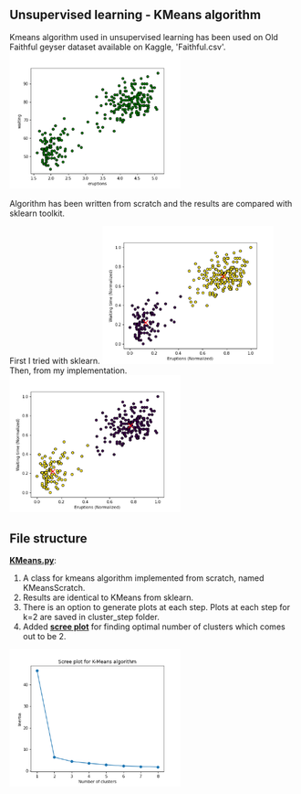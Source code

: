 ## Unsupervised learning - KMeans algorithm

Kmeans algorithm used in unsupervised learning has been used on Old Faithful geyser dataset available on Kaggle,  'Faithful.csv'.  
<img src="https://github.com/ishmukul/MachineLearning/blob/master/KMeans-Scratch/plots/data_raw.png" alt="Raw data" width="300"/>

Algorithm has been written from scratch and the results are compared with sklearn toolkit.  

First I tried with sklearn. <img src="https://github.com/ishmukul/MachineLearning/blob/master/KMeans-Scratch/plots/cluster_kmeans_sklearn_scaled.png" alt="Clusters -sklearn" width="300"/>    
Then, from my implementation. <img src="https://github.com/ishmukul/MachineLearning/blob/master/KMeans-Scratch/plots/cluster_kmeans_scaled.png" alt="Clusters -sklearn" width="300"/>  


## File structure  
**[KMeans.py](https://github.com/ishmukul/MachineLearning/blob/master/KMeans-Scratch/KMeans.py)**:    
1) A class for kmeans algorithm implemented from scratch, named KMeansScratch.  
2) Results are identical to KMeans from sklearn.  
3) There is an option to generate plots at each step. Plots at each step for k=2 are saved in cluster_step folder.  
4) Added **[scree plot](https://github.com/ishmukul/MachineLearning/blob/master/KMeans-Scratch/plots/kmeans_scree_plot.png)** 
for finding optimal number of clusters which comes out to be 2.  
<img src="https://github.com/ishmukul/MachineLearning/blob/master/KMeans-Scratch/plots/kmeans_scree_plot.png" alt="Raw data" width="300"/>


